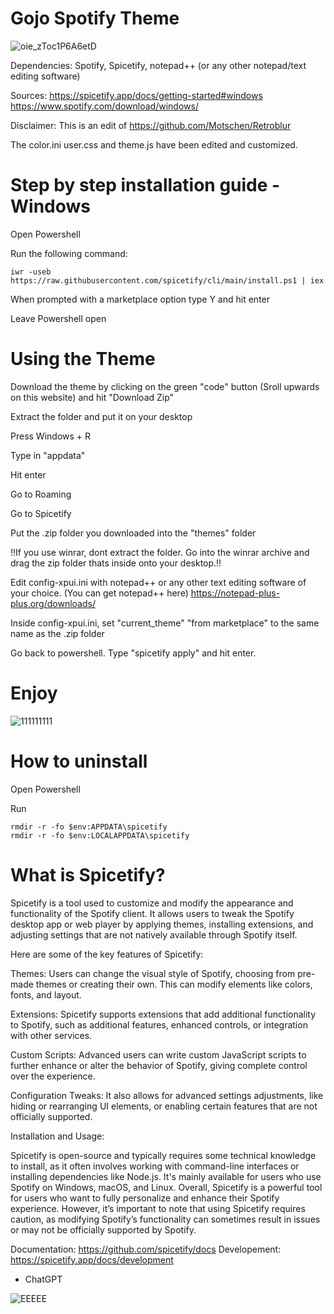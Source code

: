 # Gojo Spotify Theme

![oie_zToc1P6A6etD](https://github.com/user-attachments/assets/dd6b9e2a-0ecd-416f-b074-86d7ccf5d259)

Dependencies: Spotify, Spicetify, notepad++ (or any other notepad/text editing software)

Sources: 
https://spicetify.app/docs/getting-started#windows
https://www.spotify.com/download/windows/

Disclaimer: This is an edit of https://github.com/Motschen/Retroblur

The color.ini user.css and theme.js have been edited and customized.

# Step by step installation guide - Windows



Open Powershell

Run the following command:

```
iwr -useb https://raw.githubusercontent.com/spicetify/cli/main/install.ps1 | iex
```

When prompted with a marketplace option type Y and hit enter

Leave Powershell open

# Using the Theme

Download the theme by clicking on the green "code" button (Sroll upwards on this website) and hit "Download Zip"

Extract the folder and put it on your desktop

Press Windows + R

Type in "appdata" 

Hit enter

Go to Roaming

Go to Spicetify

Put the .zip folder you downloaded into the "themes" folder 

!!If you use winrar, dont extract the folder. Go into the winrar archive and drag the zip folder thats inside onto your desktop.!!

Edit config-xpui.ini with notepad++ or any other text editing software of your choice. 
(You can get notepad++ here) https://notepad-plus-plus.org/downloads/

Inside config-xpui.ini, set "current_theme" "from marketplace" to the same name as the .zip folder

Go back to powershell. Type "spicetify apply" and hit enter.

# Enjoy
![111111111](https://github.com/user-attachments/assets/90d59b26-209c-4727-b39c-404351919dd0)


# How to uninstall

Open Powershell

Run
```spicetify restore
rmdir -r -fo $env:APPDATA\spicetify
rmdir -r -fo $env:LOCALAPPDATA\spicetify
```

# What is Spicetify?

Spicetify is a tool used to customize and modify the appearance and functionality of the Spotify client. It allows users to tweak the Spotify desktop app or web player by applying themes, installing extensions, and adjusting settings that are not natively available through Spotify itself.

Here are some of the key features of Spicetify:

Themes: Users can change the visual style of Spotify, choosing from pre-made themes or creating their own. This can modify elements like colors, fonts, and layout.

Extensions: Spicetify supports extensions that add additional functionality to Spotify, such as additional features, enhanced controls, or integration with other services.

Custom Scripts: Advanced users can write custom JavaScript scripts to further enhance or alter the behavior of Spotify, giving complete control over the experience.

Configuration Tweaks: It also allows for advanced settings adjustments, like hiding or rearranging UI elements, or enabling certain features that are not officially supported.

Installation and Usage:

Spicetify is open-source and typically requires some technical knowledge to install, as it often involves working with command-line interfaces or installing dependencies like Node.js.
It's mainly available for users who use Spotify on Windows, macOS, and Linux.
Overall, Spicetify is a powerful tool for users who want to fully personalize and enhance their Spotify experience. However, it’s important to note that using Spicetify requires caution, as modifying Spotify’s functionality can sometimes result in issues or may not be officially supported by Spotify.

Documentation: https://github.com/spicetify/docs
Developement: https://spicetify.app/docs/development

- ChatGPT

![EEEEE](https://github.com/user-attachments/assets/42e31714-76fd-43f0-81b4-8026a6efcb09)
